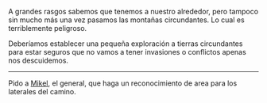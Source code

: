 A grandes rasgos sabemos que tenemos a nuestro alrededor, pero tampoco sin mucho más una vez pasamos las montañas circundantes. Lo cual es terriblemente peligroso.

Deberíamos establecer una pequeña exploración a tierras circundantes para estar seguros que no vamos a tener invasiones o conflictos apenas nos descuidemos.

---

Pido a [Mikel](../../../../../Y1000/S1/!EVENTOS/NPC´s/Mikel.md), el general, que haga un reconocimiento de area para los laterales del camino.